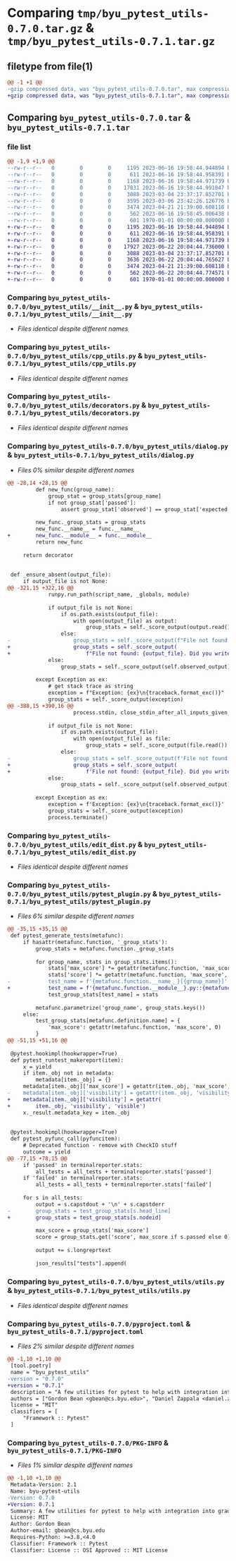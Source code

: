 # Comparing `tmp/byu_pytest_utils-0.7.0.tar.gz` & `tmp/byu_pytest_utils-0.7.1.tar.gz`

## filetype from file(1)

```diff
@@ -1 +1 @@
-gzip compressed data, was "byu_pytest_utils-0.7.0.tar", max compression
+gzip compressed data, was "byu_pytest_utils-0.7.1.tar", max compression
```

## Comparing `byu_pytest_utils-0.7.0.tar` & `byu_pytest_utils-0.7.1.tar`

### file list

```diff
@@ -1,9 +1,9 @@
--rw-r--r--   0        0        0     1195 2023-06-16 19:58:44.944894 byu_pytest_utils-0.7.0/byu_pytest_utils/__init__.py
--rw-r--r--   0        0        0      611 2023-06-16 19:58:44.958391 byu_pytest_utils-0.7.0/byu_pytest_utils/cpp_utils.py
--rw-r--r--   0        0        0     1168 2023-06-16 19:58:44.971739 byu_pytest_utils-0.7.0/byu_pytest_utils/decorators.py
--rw-r--r--   0        0        0    17831 2023-06-16 19:58:44.991847 byu_pytest_utils-0.7.0/byu_pytest_utils/dialog.py
--rw-r--r--   0        0        0     3088 2023-03-04 23:37:17.852701 byu_pytest_utils-0.7.0/byu_pytest_utils/edit_dist.py
--rw-r--r--   0        0        0     3595 2023-03-06 23:42:26.126776 byu_pytest_utils-0.7.0/byu_pytest_utils/pytest_plugin.py
--rw-r--r--   0        0        0     3474 2023-04-21 21:39:00.608118 byu_pytest_utils-0.7.0/byu_pytest_utils/utils.py
--rw-r--r--   0        0        0      562 2023-06-16 19:58:45.006438 byu_pytest_utils-0.7.0/pyproject.toml
--rw-r--r--   0        0        0      601 1970-01-01 00:00:00.000000 byu_pytest_utils-0.7.0/PKG-INFO
+-rw-r--r--   0        0        0     1195 2023-06-16 19:58:44.944894 byu_pytest_utils-0.7.1/byu_pytest_utils/__init__.py
+-rw-r--r--   0        0        0      611 2023-06-16 19:58:44.958391 byu_pytest_utils-0.7.1/byu_pytest_utils/cpp_utils.py
+-rw-r--r--   0        0        0     1168 2023-06-16 19:58:44.971739 byu_pytest_utils-0.7.1/byu_pytest_utils/decorators.py
+-rw-r--r--   0        0        0    17927 2023-06-22 20:04:44.736000 byu_pytest_utils-0.7.1/byu_pytest_utils/dialog.py
+-rw-r--r--   0        0        0     3088 2023-03-04 23:37:17.852701 byu_pytest_utils-0.7.1/byu_pytest_utils/edit_dist.py
+-rw-r--r--   0        0        0     3636 2023-06-22 20:04:44.765627 byu_pytest_utils-0.7.1/byu_pytest_utils/pytest_plugin.py
+-rw-r--r--   0        0        0     3474 2023-04-21 21:39:00.608118 byu_pytest_utils-0.7.1/byu_pytest_utils/utils.py
+-rw-r--r--   0        0        0      562 2023-06-22 20:04:44.774571 byu_pytest_utils-0.7.1/pyproject.toml
+-rw-r--r--   0        0        0      601 1970-01-01 00:00:00.000000 byu_pytest_utils-0.7.1/PKG-INFO
```

### Comparing `byu_pytest_utils-0.7.0/byu_pytest_utils/__init__.py` & `byu_pytest_utils-0.7.1/byu_pytest_utils/__init__.py`

 * *Files identical despite different names*

### Comparing `byu_pytest_utils-0.7.0/byu_pytest_utils/cpp_utils.py` & `byu_pytest_utils-0.7.1/byu_pytest_utils/cpp_utils.py`

 * *Files identical despite different names*

### Comparing `byu_pytest_utils-0.7.0/byu_pytest_utils/decorators.py` & `byu_pytest_utils-0.7.1/byu_pytest_utils/decorators.py`

 * *Files identical despite different names*

### Comparing `byu_pytest_utils-0.7.0/byu_pytest_utils/dialog.py` & `byu_pytest_utils-0.7.1/byu_pytest_utils/dialog.py`

 * *Files 0% similar despite different names*

```diff
@@ -28,14 +28,15 @@
         def new_func(group_name):
             group_stat = group_stats[group_name]
             if not group_stat['passed']:
                 assert group_stat['observed'] == group_stat['expected']
 
         new_func._group_stats = group_stats
         new_func.__name__ = func.__name__
+        new_func.__module__ = func.__module__
         return new_func
 
     return decorator
 
 
 def _ensure_absent(output_file):
     if output_file is not None:
@@ -321,15 +322,16 @@
             runpy.run_path(script_name, _globals, module)
 
             if output_file is not None:
                 if os.path.exists(output_file):
                     with open(output_file) as output:
                         group_stats = self._score_output(output.read())
                 else:
-                    group_stats = self._score_output(f"File not found: {output_file}. Did you write it?")
+                    group_stats = self._score_output(
+                        f"File not found: {output_file}. Did you write it?")
             else:
                 group_stats = self._score_output(self.observed_output)
 
         except Exception as ex:
             # get stack trace as string
             exception = f"Exception: {ex}\n{traceback.format_exc()}"
             group_stats = self._score_output(exception)
@@ -388,15 +390,16 @@
                     process.stdin, close_stdin_after_all_inputs_given, max_output_len)
 
             if output_file is not None:
                 if os.path.exists(output_file):
                     with open(output_file) as file:
                         group_stats = self._score_output(file.read())
                 else:
-                    group_stats = self._score_output(f'File not found: {output_file}. Did you write it?')
+                    group_stats = self._score_output(
+                        f'File not found: {output_file}. Did you write it?')
             else:
                 group_stats = self._score_output(self.observed_output)
 
         except Exception as ex:
             exception = f'Exception: {ex}\n{traceback.format_exc()}'
             group_stats = self._score_output(exception)
             process.terminate()
```

### Comparing `byu_pytest_utils-0.7.0/byu_pytest_utils/edit_dist.py` & `byu_pytest_utils-0.7.1/byu_pytest_utils/edit_dist.py`

 * *Files identical despite different names*

### Comparing `byu_pytest_utils-0.7.0/byu_pytest_utils/pytest_plugin.py` & `byu_pytest_utils-0.7.1/byu_pytest_utils/pytest_plugin.py`

 * *Files 6% similar despite different names*

```diff
@@ -35,15 +35,15 @@
 def pytest_generate_tests(metafunc):
     if hasattr(metafunc.function, '_group_stats'):
         group_stats = metafunc.function._group_stats
 
         for group_name, stats in group_stats.items():
             stats['max_score'] *= getattr(metafunc.function, 'max_score', 0)
             stats['score'] *= getattr(metafunc.function, 'max_score', 0)
-            test_name = f'{metafunc.function.__name__}[{group_name}]'
+            test_name = f'{metafunc.function.__module__}.py::{metafunc.function.__name__}[{group_name}]'
             test_group_stats[test_name] = stats
 
         metafunc.parametrize('group_name', group_stats.keys())
     else:
         test_group_stats[metafunc.definition.name] = {
             'max_score': getattr(metafunc.function, 'max_score', 0)
         }
@@ -51,15 +51,16 @@
 
 @pytest.hookimpl(hookwrapper=True)
 def pytest_runtest_makereport(item):
     x = yield
     if item._obj not in metadata:
         metadata[item._obj] = {}
     metadata[item._obj]['max_score'] = getattr(item._obj, 'max_score', 0)
-    metadata[item._obj]['visibility'] = getattr(item._obj, 'visibility', 'visible')
+    metadata[item._obj]['visibility'] = getattr(
+        item._obj, 'visibility', 'visible')
     x._result.metadata_key = item._obj
 
 
 @pytest.hookimpl(hookwrapper=True)
 def pytest_pyfunc_call(pyfuncitem):
     # Deprecated function - remove with CheckIO stuff
     outcome = yield
@@ -77,15 +78,15 @@
     if 'passed' in terminalreporter.stats:
         all_tests = all_tests + terminalreporter.stats['passed']
     if 'failed' in terminalreporter.stats:
         all_tests = all_tests + terminalreporter.stats['failed']
 
     for s in all_tests:
         output = s.capstdout + '\n' + s.capstderr
-        group_stats = test_group_stats[s.head_line]
+        group_stats = test_group_stats[s.nodeid]
 
         max_score = group_stats['max_score']
         score = group_stats.get('score', max_score if s.passed else 0)
 
         output += s.longreprtext
 
         json_results["tests"].append(
```

### Comparing `byu_pytest_utils-0.7.0/byu_pytest_utils/utils.py` & `byu_pytest_utils-0.7.1/byu_pytest_utils/utils.py`

 * *Files identical despite different names*

### Comparing `byu_pytest_utils-0.7.0/pyproject.toml` & `byu_pytest_utils-0.7.1/pyproject.toml`

 * *Files 2% similar despite different names*

```diff
@@ -1,10 +1,10 @@
 [tool.poetry]
 name = "byu_pytest_utils"
-version = "0.7.0"
+version = "0.7.1"
 description = "A few utilities for pytest to help with integration into gradescope"
 authors = ["Gordon Bean <gbean@cs.byu.edu>", "Daniel Zappala <daniel.zappala@gmail.com>"]
 license = "MIT"
 classifiers = [
     "Framework :: Pytest"
 ]
```

### Comparing `byu_pytest_utils-0.7.0/PKG-INFO` & `byu_pytest_utils-0.7.1/PKG-INFO`

 * *Files 1% similar despite different names*

```diff
@@ -1,10 +1,10 @@
 Metadata-Version: 2.1
 Name: byu-pytest-utils
-Version: 0.7.0
+Version: 0.7.1
 Summary: A few utilities for pytest to help with integration into gradescope
 License: MIT
 Author: Gordon Bean
 Author-email: gbean@cs.byu.edu
 Requires-Python: >=3.8,<4.0
 Classifier: Framework :: Pytest
 Classifier: License :: OSI Approved :: MIT License
```

